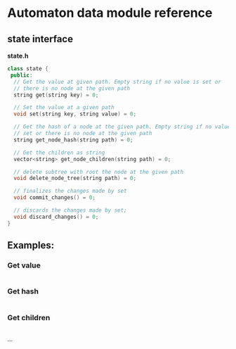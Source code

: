 # Automaton data module reference

## state interface

**state.h**

```cpp
class state {
 public:
  // Get the value at given path. Empty string if no value is set or
  // there is no node at the given path
  string get(string key) = 0;

  // Set the value at a given path
  void set(string key, string value) = 0;

  // Get the hash of a node at the given path. Empty string if no value is
  // set or there is no node at the given path
  string get_node_hash(string path) = 0;

  // Get the children as string
  vector<string> get_node_children(string path) = 0;

  // delete subtree with root the node at the given path
  void delete_node_tree(string path) = 0;

  // finalizes the changes made by set
  void commit_changes() = 0;

  // discards the changes made by set;
  void discard_changes() = 0;
}
```

## Examples:

### Get value
```cpp

```

### Get hash
```

```

### Get children
```

```


...
